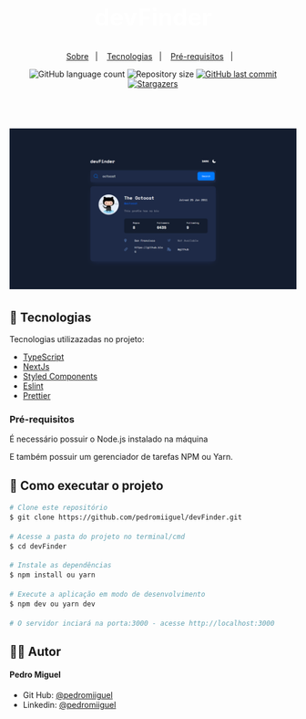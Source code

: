 <h1 align="center" style="color:white; font-size: 2.6rem; line-height: 3.9rem;font-weight: 700;">
    devFinder
</h1>

<p align="center">
 <a href="#-sobre">Sobre</a>&nbsp;&nbsp;&nbsp;|&nbsp;&nbsp;&nbsp;
  <a href="#-tecnologias">Tecnologias</a>&nbsp;&nbsp;&nbsp;|&nbsp;&nbsp;&nbsp;
  <a href="#-como-executar-o-projeto">Pré-requisitos</a>&nbsp;&nbsp;&nbsp;|&nbsp;&nbsp;&nbsp;
</p>

<p align="center">
  <img alt="GitHub language count" src="https://img.shields.io/github/languages/count/pedromiiguel/devFinder">

  <img alt="Repository size" src="https://img.shields.io/github/repo-size/pedromiiguel/devFinder">

  <a href="https://github.com/pedromiiguel/devFinder/commits/master">
    <img alt="GitHub last commit" src="https://img.shields.io/github/last-commit/pedromiiguel/devFinder">
  </a>

   <a href="https://github.com/pedromiiguel/devFinder/stargazers">
    <img alt="Stargazers" src="https://img.shields.io/github/stars/pedromiiguel/devFinder?style=social">
  </a>
</p>

<br/>

<h1 align="center">
     <img alt="devFinder" title="devFinder" src=".github/devFinder.png"/>
</h1>

## 🚀 Tecnologias

Tecnologias utilizazadas no projeto:

- [TypeScript](https://www.typescriptlang.org/)
- [NextJs](https://nextjs.org/)
- [Styled Components](https://styled-components.com/)
- [Eslint](https://eslint.org/)
- [Prettier](https://prettier.io/)


### Pré-requisitos

<p> É necessário possuir o Node.js instalado na máquina </p>
<p>E também possuir um gerenciador de tarefas NPM ou Yarn.</p>


## 🔧 Como executar o projeto

```bash
# Clone este repositório
$ git clone https://github.com/pedromiiguel/devFinder.git

# Acesse a pasta do projeto no terminal/cmd
$ cd devFinder

# Instale as dependências
$ npm install ou yarn

# Execute a aplicação em modo de desenvolvimento
$ npm dev ou yarn dev

# O servidor inciará na porta:3000 - acesse http://localhost:3000
```

## :man_astronaut: Autor

#### Pedro Miguel

- Git Hub: <a href="https://github.com/pedromiiguel" target="_blank" >@pedromiiguel</a>
- Linkedin: <a href="https://www.linkedin.com/in/pedro-miiguel" target="_blank" >@pedromiiguel</a>
